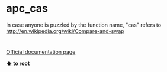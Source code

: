 # apc_cas




<div class="phpcode"><span class="html">
In case anyone is puzzled by the function name, &quot;cas&quot; refers to <a href="http://en.wikipedia.org/wiki/Compare-and-swap" rel="nofollow" target="_blank">http://en.wikipedia.org/wiki/Compare-and-swap</a></span>
</div>
  

#

[Official documentation page](https://www.php.net/manual/en/function.apc-cas.php)

**[⬆ to root](/)**